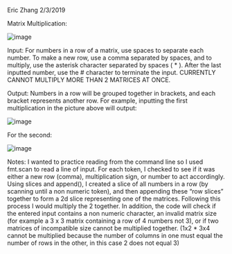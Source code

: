 Eric Zhang
2/3/2019

Matrix Multiplication:


 ![image](https://user-images.githubusercontent.com/38845224/52182532-19bae080-27cc-11e9-9ca9-99ea19c879f5.png)
 
Input: 
For numbers in a row of a matrix, use spaces to separate each number. To make a new row, use a comma separated by spaces, and to multiply, use the asterisk character separated by spaces ( * ). After the last inputted number, use the # character to terminate the input. CURRENTLY CANNOT MULTIPLY MORE THAN 2 MATRICES AT ONCE.

Output: 
Numbers in a row will be grouped together in brackets, and each bracket represents another row.
For example, inputting the first multiplication in the picture above will output:

![image](https://user-images.githubusercontent.com/38845224/52182563-4838bb80-27cc-11e9-8129-30d67a3692ce.png)
 
For the second:
 
![image](https://user-images.githubusercontent.com/38845224/52182564-4bcc4280-27cc-11e9-9223-abe6f681b2dd.png)

Notes: 
I wanted to practice reading from the command line so I used fmt.scan to read a line of input. For each token, I checked to see if it was either a new row (comma), multiplication sign, or number to act accordingly. Using slices and append(), I created a slice of all numbers in a row (by scanning until a non numeric token), and then appending these “row slices” together to form a 2d slice representing one of the matrices. Following this process I would multiply the 2 together. In addition, the code will check if the entered input contains a non numeric character, an invalid matrix size (for example a 3 x 3 matrix containing a row of 4 numbers not 3), or if two matrices of incompatible size cannot be multiplied together. (1x2 * 3x4 cannot be multiplied because the number of columns in one must equal the number of rows in the other, in this case 2 does not equal 3) 
